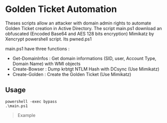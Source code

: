 # Golden Ticket Automation

Theses scripts allow an attacker with domain admin rights to automate Golden Ticket creation in Active Directory.
The script main.ps1 download an obfuscated (Encoded Base64 and AES 128 bits encryption) Mimikatz by Xencrypt powershell script. Its pwned.ps1

main.ps1 have three functions :
 - Get-DomainInfos : Get domain informations (SID, user, Account Type, Domain Name) with WMI objects
 - Create-Bowser : Dump krbtgt NTLM Hash with DCsync (Use Mimikatz)
 - Create-Golden : Create the Golden Ticket (Use Mimikatz)


## Usage

    powershell -exec bypass
    .\main.ps1
> Example
